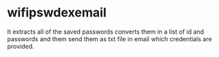 # wifipswdexemail
It extracts all of the saved passwords converts them in a list of id and passwords and them send them as txt file in email which credentials are provided.
